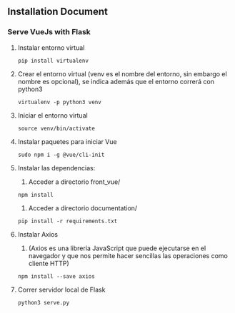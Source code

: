 ## Installation Document
### Serve VueJs with Flask

1. Instalar entorno virtual    
   
   ~~~
   pip install virtualenv
   ~~~

2. Crear el entorno virtual (venv es el nombre del entorno, sin embargo el nombre es opcional), se indica además que el entorno correrá con python3

    ~~~
    virtualenv -p python3 venv
    ~~~

3. Iniciar el entorno virtual

    ~~~
    source venv/bin/activate
    ~~~

4. Instalar paquetes para iniciar Vue
   ~~~
   sudo npm i -g @vue/cli-init
   ~~~

5.  Instalar las dependencias:  
    1.  Acceder a directorio front_vue/  

    ~~~
    npm install
    ~~~
    1.  Acceder a directorio documentation/  

    ~~~
    pip install -r requirements.txt
    ~~~

6. Instalar Axios
   1. (Axios es una librería JavaScript que puede ejecutarse en el navegador y que nos permite hacer sencillas las operaciones como cliente HTTP)  
   
    ~~~
    npm install --save axios
    ~~~

7. Correr servidor local de Flask
    ~~~
    python3 serve.py
    ~~~

